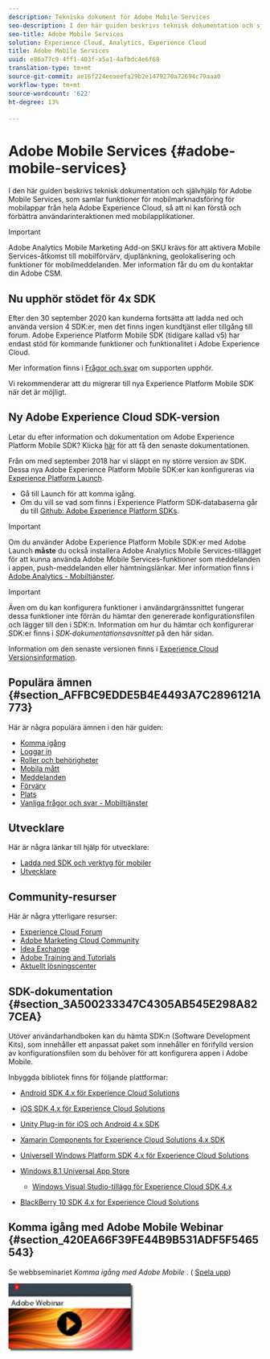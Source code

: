 ```yaml
---
description: Tekniska dokument för Adobe Mobile Services
seo-description: I den här guiden beskrivs teknisk dokumentation och självhjälp för Adobe Mobile Services, som samlar funktioner för mobilmarknadsföring för mobilappar från hela Adobe Experience Cloud, så att ni kan förstå och förbättra användarinteraktionen med mobilapplikationer.
seo-title: Adobe Mobile Services
solution: Experience Cloud, Analytics, Experience Cloud
title: Adobe Mobile Services
uuid: e86a77c9-4ff1-403f-a5a1-4afbdc4e6f68
translation-type: tm+mt
source-git-commit: ae16f224eeaeefa29b2e1479270a72694c79aaa0
workflow-type: tm+mt
source-wordcount: '622'
ht-degree: 13%

---
```



# Adobe Mobile Services {#adobe-mobile-services}

I den här guiden beskrivs teknisk dokumentation och självhjälp för Adobe Mobile Services, som samlar funktioner för mobilmarknadsföring för mobilappar från hela Adobe Experience Cloud, så att ni kan förstå och förbättra användarinteraktionen med mobilapplikationer.

>[!IMPORTANT]
>
>Adobe Analytics Mobile Marketing Add-on SKU krävs för att aktivera Mobile Services-åtkomst till mobilförvärv, djuplänkning, geolokalisering och funktioner för mobilmeddelanden. Mer information får du om du kontaktar din Adobe CSM.

## Nu upphör stödet för 4x SDK

Efter den 30 september 2020 kan kunderna fortsätta att ladda ned och använda version 4 SDK:er, men det finns ingen kundtjänst eller tillgång till forum. Adobe Experience Platform Mobile SDK (tidigare kallad v5) har endast stöd för kommande funktioner och funktionalitet i Adobe Experience Cloud.

Mer information finns i [Frågor och svar](https://aep-sdks.gitbook.io/docs/version-4-sdk-end-of-support-faq) om supporten upphör.

Vi rekommenderar att du migrerar till nya Experience Platform Mobile SDK när det är möjligt.

## Ny Adobe Experience Cloud SDK-version

Letar du efter information och dokumentation om Adobe Experience Platform Mobile SDK? Klicka [här](https://aep-sdks.gitbook.io/docs/) för att få den senaste dokumentationen.

Från om med september 2018 har vi släppt en ny större version av SDK. Dessa nya Adobe Experience Platform Mobile SDK:er kan konfigureras via [Experience Platform Launch](https://www.adobe.com/experience-platform/launch.html).

* Gå till Launch för att komma igång.
* Om du vill se vad som finns i Experience Platform SDK-databaserna går du till [Github: Adobe Experience Platform SDKs](https://github.com/Adobe-Marketing-Cloud/acp-sdks).

>[!IMPORTANT]
>
> Om du använder Adobe Experience Platform Mobile SDK:er med Adobe Launch **måste** du också installera Adobe Analytics Mobile Services-tillägget för att kunna använda Adobe Mobile Services-funktioner som meddelanden i appen, push-meddelanden eller hämtningslänkar. Mer information finns i [Adobe Analytics - Mobiltjänster](https://aep-sdks.gitbook.io/docs/using-mobile-extensions/adobe-analytics-mobile-services).

>[!IMPORTANT]
>
>Även om du kan konfigurera funktioner i användargränssnittet fungerar dessa funktioner inte förrän du hämtar den genererade konfigurationsfilen och lägger till den i SDK:n. Information om hur du hämtar och konfigurerar SDK:er finns i *SDK-dokumentationsavsnittet* på den här sidan.

Information om den senaste versionen finns i [Experience Cloud Versionsinformation](https://docs.adobe.com/content/help/sv-SE/release-notes/experience-cloud/current.html).

## Populära ämnen {#section_AFFBC9EDDE5B4E4493A7C2896121A773}

Här är några populära ämnen i den här guiden:

* [Komma igång](/help/using/gs/gs.md)
* [Loggar in](/help/using/gs/gs-signin.md)
* [Roller och behörigheter](/help/using/gs/c-mob-roles-and-permissions.md)
* [Mobila mått](/help/using/gs/metrics/metrics.md)
* [Meddelanden](/help/using/in-app-messaging/in-app-messaging.md)
* [Förvärv](/help/using/acquisition-main/acquisition-main.md)
* [Plats](/help/using/location/c-location-overview.md)
* [Vanliga frågor och svar - Mobiltjänster](/help/using/faq-mobile.md)

## Utvecklare

Här är några länkar till hjälp för utvecklare:

* [Ladda ned SDK och verktyg för mobiler](/help/using/c-manage-app-settings/c-mob-confg-app/t-config-analytics/download-sdk.md)
* [Utvecklare](https://docs.adobe.com/content/help/en/analytics/implementation/home.html)

## Community-resurser

Här är några ytterligare resurser:

* [Experience Cloud Forum](https://forums.adobe.com/community/experience-cloud)
* [Adobe Marketing Cloud Community](https://helpx.adobe.com/marketing-cloud.html?promoid=KAWSE)
* [Idea Exchange](https://forums.adobe.com/community/experience-cloud/analytics-cloud/analytics)
* [Adobe Training and Tutorials](https://helpx.adobe.com/se/learning.html?promoid=KAUDK)
* [Aktuellt lösningscenter](https://www.adobe.com/se/marketing-cloud.html)

## SDK-dokumentation {#section_3A500233347C4305AB545E298A827CEA}

Utöver användarhandboken kan du hämta SDK:n (Software Development Kits), som innehåller ett anpassat paket som innehåller en förifylld version av konfigurationsfilen som du behöver för att konfigurera appen i Adobe Mobile.

Inbyggda bibliotek finns för följande plattformar:

* [Android SDK 4.x för Experience Cloud Solutions](/help/android/overview.md)
* [iOS SDK 4.x för Experience Cloud Solutions](/help/ios/overview.md)
* [Unity Plug-in för iOS och Android 4.x SDK](/help/unity/get-started.md)
* [Xamarin Components for Experience Cloud Solutions 4.x SDK](/help/xamarin/get-started.md)
* [Universell Windows Platform SDK 4.x för Experience Cloud Solutions](/help/universal-windows/overview.md)
* [Windows 8.1 Universal App Store](/help/windows-appstore/overview.md)

   * [Windows Visual Studio-tillägg för Experience Cloud SDK 4.x](/help/windows-appstore/extensions/win-vse-4x.md)

* [BlackBerry 10 SDK 4.x for Experience Cloud Solutions](/help/blackberry/overview.md)

## Komma igång med Adobe Mobile Webinar {#section_420EA66F39FE44B9B531ADF5F5465543}

Se webbseminariet *Komma igång med Adobe Mobile* . ( [Spela upp](https://adobe.ly/PsxCFn))

[  ![](assets/webinar.png) ](https://adobe.ly/PsxCFn)
